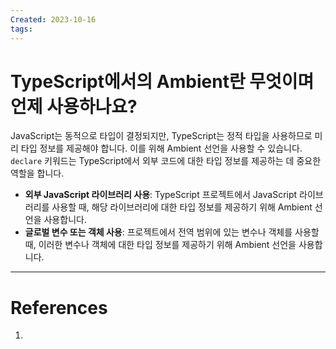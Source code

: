 ```yaml
---
Created: 2023-10-16
tags:
---
```

# TypeScript에서의 Ambient란 무엇이며 언제 사용하나요?
JavaScript는 동적으로 타입이 결정되지만, TypeScript는 정적 타입을 사용하므로 미리 타입 정보를 제공해야 합니다. 이를 위해 Ambient 선언을 사용할 수 있습니다.
`declare` 키워드는 TypeScript에서 외부 코드에 대한 타입 정보를 제공하는 데 중요한 역할을 합니다.


- **외부 JavaScript 라이브러리 사용**: TypeScript 프로젝트에서 JavaScript 라이브러리를 사용할 때, 해당 라이브러리에 대한 타입 정보를 제공하기 위해 Ambient 선언을 사용합니다.
 - **글로벌 변수 또는 객체 사용**: 프로젝트에서 전역 범위에 있는 변수나 객체를 사용할 때, 이러한 변수나 객체에 대한 타입 정보를 제공하기 위해 Ambient 선언을 사용합니다.

---
# References
1. 